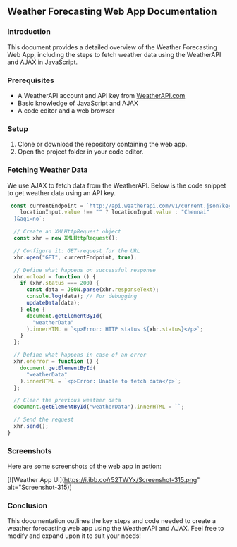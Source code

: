 ## Weather Forecasting Web App Documentation

### Introduction
This document provides a detailed overview of the Weather Forecasting Web App, including the steps to fetch weather data using the WeatherAPI and AJAX in JavaScript.

### Prerequisites
- A WeatherAPI account and API key from [WeatherAPI.com](https://www.weatherapi.com/)
- Basic knowledge of JavaScript and AJAX
- A code editor and a web browser

### Setup
1. Clone or download the repository containing the web app.
2. Open the project folder in your code editor.

### Fetching Weather Data
We use AJAX to fetch data from the WeatherAPI. Below is the code snippet to get weather data using an API key.

```javascript
 const currentEndpoint = `http://api.weatherapi.com/v1/current.json?key=<api-key>&q=${
    locationInput.value !== "" ? locationInput.value : "Chennai"
  }&aqi=no`;

  // Create an XMLHttpRequest object
  const xhr = new XMLHttpRequest();

  // Configure it: GET-request for the URL
  xhr.open("GET", currentEndpoint, true);

  // Define what happens on successful response
  xhr.onload = function () {
    if (xhr.status === 200) {
      const data = JSON.parse(xhr.responseText);
      console.log(data); // For debugging
      updateData(data);
    } else {
      document.getElementById(
        "weatherData"
      ).innerHTML = `<p>Error: HTTP status ${xhr.status}</p>`;
    }
  };

  // Define what happens in case of an error
  xhr.onerror = function () {
    document.getElementById(
      "weatherData"
    ).innerHTML = `<p>Error: Unable to fetch data</p>`;
  };

  // Clear the previous weather data
  document.getElementById("weatherData").innerHTML = ``;

  // Send the request
  xhr.send();
}
```
### Screenshots
Here are some screenshots of the web app in action:

[![Weather App UI](https://i.ibb.co/r52TWYx/Screenshot-315.png" alt="Screenshot-315)]




### Conclusion
This documentation outlines the key steps and code needed to create a weather forecasting web app using the WeatherAPI and AJAX. Feel free to modify and expand upon it to suit your needs!


